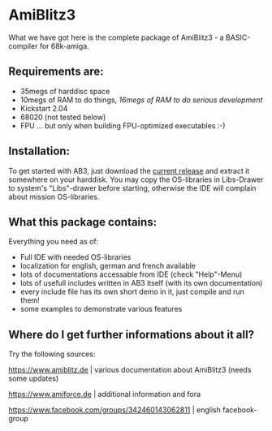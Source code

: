 # AmiBlitz3
What we have got here is the complete package of AmiBlitz3 - a BASIC-compiler for 68k-amiga.

## Requirements are:
- 35megs of harddisc space
- 10megs of RAM to do things, _16megs of RAM to do serious development_
- Kickstart 2.04
- 68020 (not tested below)
- FPU ... but only when building FPU-optimized executables :-)

## Installation:
To get started with AB3, just download the [current release](https://github.com/AmiBlitz/AmiBlitz3/releases/tag/v3.7.4) and extract it somewhere on your harddisk.
You may copy the OS-libraries in Libs-Drawer to system's "Libs"-drawer before starting, otherwise the IDE will complain about mission OS-libraries.

## What this package contains:
Everything you need as of:
- Full IDE with needed OS-libraries
- localization for english, german and french available
- lots of documentations accessable from IDE (check "Help"-Menu)
- lots of usefull includes written in AB3 itself (with its own documentation)
- every include file has its own short demo in it, just compile and run them!
- some examples to demonstrate various features

## Where do I get further informations about it all?
Try the following sources:

https://www.amiblitz.de                         | various documentation about AmiBlitz3 (needs some updates)

https://www.amiforce.de                         | additional information and fora

https://www.facebook.com/groups/342460143062811 | english facebook-group
